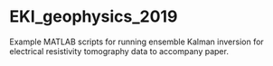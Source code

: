 # EKI_geophysics_2019
Example MATLAB scripts for running ensemble Kalman inversion for electrical resistivity tomography data to accompany paper.
